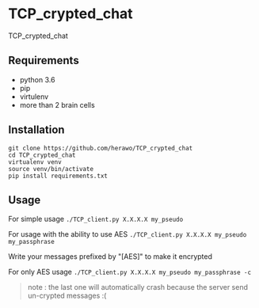 # TCP_crypted_chat

TCP_crypted_chat

## Requirements

- python 3.6
- pip
- virtulenv
- more than 2 brain cells

## Installation
```
git clone https://github.com/herawo/TCP_crypted_chat
cd TCP_crypted_chat
virtualenv venv
source venv/bin/activate
pip install requirements.txt
```

## Usage

For simple usage 
`./TCP_client.py X.X.X.X my_pseudo`

For usage with the ability to use AES
`./TCP_client.py X.X.X.X my_pseudo my_passphrase`

Write your messages prefixed by "[AES]" to make it encrypted

For only AES usage
`./TCP_client.py X.X.X.X my_pseudo my_passphrase -c`

> note : the last one will automatically crash because the server send un-crypted messages :(
